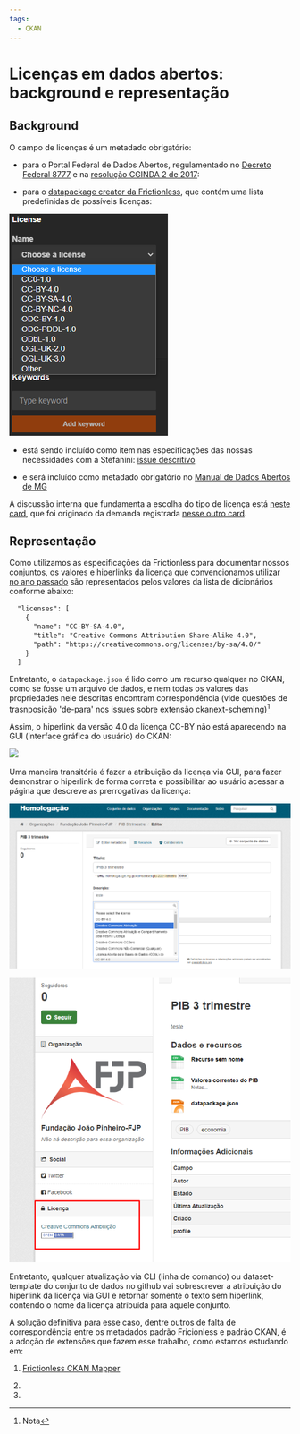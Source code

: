 ```yaml
---
tags:
  - CKAN
---
```


# Licenças em dados abertos: background e representação

## Background

O campo de licenças é um metadado obrigatório:

- para o Portal Federal de Dados Abertos, regulamentado no [Decreto Federal 8777](https://www.planalto.gov.br/CCIVIL_03/_Ato2015-2018/2016/Decreto/D8777.htm#art2) e na [resolução CGINDA 2 de 2017](https://wiki-dados.cgu.gov.br/GetFile.aspx?File=%2fComiteGestor%2fResolu%c3%a7%c3%b5es%2fresolucao-cginda-2-24-3-2017%2cpdf.pdf):


- para o [datapackage creator da Frictionless](https://create.frictionlessdata.io/), que contém uma lista predefinidas de possíveis licenças:

![](static/licences-datapackage-creator.png)

- está sendo incluído como item nas especificações das nossas necessidades com a Stefanini: [issue descritivo](https://github.com/transparencia-mg/work-stefanini/issues/69)

- e será incluído como metadado obrigatório no [Manual de Dados Abertos de MG](https://transparencia-mg.github.io/manual-abertura/pages/002_metadados.html#metadados-obrigat%C3%B3rios-e-facultativos-no-portal-de-dados-abertos-de-minas-gerais)

A discussão interna que fundamenta a escolha do tipo de licença está [neste card](https://trello.com/c/OQVjhGeM/877-escolher-licen%C3%A7a-aberta-para-dados-de-interesse-coletivo-e-geral), que foi originado da demanda registrada [nesse outro card](https://trello.com/c/auyl56pH/91-licenciamento-de-uso-de-dados-3-artefatos).

## Representação

Como utilizamos as especificações da Frictionless para documentar nossos conjuntos, os valores e hiperlinks da licença que [convencionamos utilizar no ano passado](https://trello.com/c/OQVjhGeM/877-escolher-licen%C3%A7a-aberta-para-dados-de-interesse-coletivo-e-geral#comment-610ab3589a7b7e1ec9a1c564) são representados pelos valores da lista de dicionários conforme abaixo:

````
  "licenses": [
    {
      "name": "CC-BY-SA-4.0",
      "title": "Creative Commons Attribution Share-Alike 4.0",
      "path": "https://creativecommons.org/licenses/by-sa/4.0/"
    }
  ]
````
Entretanto, o `datapackage.json` é lido como um recurso qualquer no CKAN, como se fosse um arquivo de dados, e nem todas os valores das propriedades nele descritas encontram correspondência (vide questões de trasnposição 'de-para' nos issues sobre extensão ckanext-scheming)[^1] 

Assim, o hiperlink da versão 4.0 da licença CC-BY não está aparecendo na GUI (interface gráfica do usuário) do CKAN:

![](static/licença-sem-hiperlink.png)

Uma maneira transitória é fazer a atribuição da licença via GUI, para fazer demonstrar o hiperlink de forma correta e possibilitar ao usuário acessar a página que descreve as prerrogativas da licença:

![](static/atrib-licenca-GUI.png)

![](static/licenca-com-hiperlink.png)

Entretanto, qualquer atualização via CLI (linha de comando) ou dataset-template do conjunto de dados no github vai sobrescrever a atribuição do hiperlink da licença via GUI e retornar somente o texto sem hiperlink, contendo o nome da licença atribuída para aquele conjunto.

A solução definitiva para esse caso, dentre outros de falta de correspondência entre os metadados padrão Fricionless e padrão CKAN, é a adoção de extensões que fazem esse trabalho, como estamos estudando em:

1. [Frictionless CKAN Mapper](https://github.com/frictionlessdata/frictionless-ckan-mapper)

1.

1.

[^1]: Nota